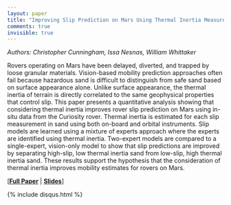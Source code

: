 ```yaml
---
layout: paper
title: "Improving Slip Prediction on Mars Using Thermal Inertia Measurements"
comments: true
invisible: true
---
```


<p class="text-left"><i>Authors: Christopher Cunningham, Issa Nesnas, William Whittaker</i></p>

Rovers operating on Mars have been delayed, diverted, and trapped by loose granular materials. Vision-based mobility prediction approaches often fail because hazardous sand is difficult to distinguish from safe sand based on surface appearance alone. Unlike surface appearance, the thermal inertia of terrain is directly correlated to the same geophysical properties that control slip. This paper presents a quantitative analysis showing that considering thermal inertia improves rover slip prediction on Mars using in-situ data from the Curiosity rover. Thermal inertia is estimated for each slip measurement in sand using both on-board and orbital instruments. Slip models are learned using a mixture of experts approach where the experts are identified using thermal inertia. Two-expert models are compared to a single-expert, vision-only model to show that slip predictions are improved by separating high-slip, low thermal inertia sand from low-slip, high thermal inertia sand. These results support the hypothesis that the consideration of thermal inertia improves mobility estimates for rovers on Mars.

[<b><a href="/static/papers/42.pdf">Full Paper</a></b> | <b><a href="/static/slides/42.mp4">Slides</a></b>]

{% include disqus.html %}
